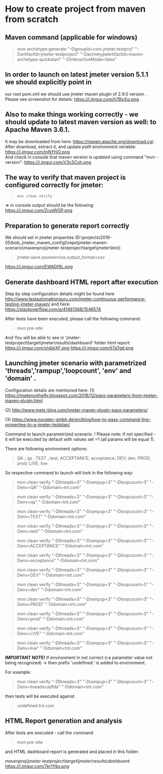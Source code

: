# How to create project from maven from scratch
## Maven command (applicable for windows)

> mvn archetype:generate "-DgroupId=com.jmeter.testproj"  "-DartifactId=jmeter-testproject" "-DarchetypeArtifactId=maven-archetype-quickstart" "-DinteractiveMode=false"

## In order to launch on latest jmeter version 5.1.1 we should explicitly point in
our root pom.xml we should use jmeter maven plugin of 2.9.0 version  .
Please see screenshot for details: https://i.imgur.com/h7BicEp.png  .


## Also to make things working correctly  -  we should update to latest maven version as well: to Apache Maven 3.6.1.  
It may be downloaded from here:  https://maven.apache.org/download.cgi    .  
After download, extract it, and update *path* environment veriable:  https://i.imgur.com/lnNYhlO.png  
And check in console that maven version is updated using command "mvn -version": https://i.imgur.com/V3c5Cxh.png  


## The way to verify that maven project is configured correctly for jmeter: 

>     mvn clean verify  

=> in console output should be the following: 
https://i.imgur.com/ZrusWGP.png  



## Preparation to generate report correctly
We should set in jmeter properties  (D:\projects\2019-05(bob_jmeter_maven_config)\repo\jmeter-maven-scenario\mavenproj\jmeter-testproject\target\jmeter\bin))
> jmeter.save.saveservice.output_format=csv

https://i.imgur.com/EWADf9L.png


## Generate dashboard HTML report after  execution
Step by step configuration details might be found here
http://www.testautomationguru.com/jmeter-continuous-performance-testing-jmeter-maven/
and  here: https://stackoverflow.com/a/41461366/1546574 

After tests have been executed, please call the following command: 
>   mvn pre-site

And You will be able to see  in  'jmeter-testproject\target\jmeter\results\dashboard' folder
html report: 
https://i.imgur.com/xlxbkXF.png
https://i.imgur.com/it7aTgd.png


## Launching jmeter scenario with parametrized 'threads','rampup','loopcount', 'env' and 'domain' .

Configuration details are mentioned here: 
(1) https://jmeteronthefly.blogspot.com/2018/12/pass-parameters-from-jmeter-maven-plugin.html

(2) http://www.mets-blog.com/jmeter-maven-plugin-pass-parameters/

(3) https://www.novatec-gmbh.de/en/blog/how-to-pass-command-line-properties-to-a-jmeter-testplan/

Command to launch parametrized scenario. 
! Please note: if not specified -  it will be executed by default with values set =1 (all params will be equal 1).

There are following environment options: 
> QA ; qa ; TEST ; test; ACCEPTANCE; acceptance; DEV; dev; PROD; prod; LIVE; live

So respective command to launch will look in the following way: 
> mvn clean verify "-Dthreads=3" "-Drampup=3" "-Dloopcount=3" "-Denv=QA" "-Ddomain=tnt.com"

> mvn clean verify "-Dthreads=3" "-Drampup=3" "-Dloopcount=3" "-Denv=qa" "-Ddomain=tnt.com"

> mvn clean verify "-Dthreads=3" "-Drampup=3" "-Dloopcount=3" "-Denv=TEST" "-Ddomain=tnt.com"

> mvn clean verify "-Dthreads=3" "-Drampup=3" "-Dloopcount=3" "-Denv=test" "-Ddomain=tnt.com"

> mvn clean verify "-Dthreads=3" "-Drampup=3" "-Dloopcount=3" "-Denv=ACCEPTANCE" "-Ddomain=tnt.com"

> mvn clean verify "-Dthreads=3" "-Drampup=3" "-Dloopcount=3" "-Denv=acceptance" "-Ddomain=tnt.com"

> mvn clean verify "-Dthreads=3" "-Drampup=3" "-Dloopcount=3" "-Denv=DEV" "-Ddomain=tnt.com"

> mvn clean verify "-Dthreads=3" "-Drampup=3" "-Dloopcount=3" "-Denv=dev" "-Ddomain=tnt.com"

> mvn clean verify "-Dthreads=3" "-Drampup=3" "-Dloopcount=3" "-Denv=PROD" "-Ddomain=tnt.com"

> mvn clean verify "-Dthreads=3" "-Drampup=3" "-Dloopcount=3" "-Denv=prod" "-Ddomain=tnt.com"

> mvn clean verify "-Dthreads=3" "-Drampup=3" "-Dloopcount=3" "-Denv=LIVE" "-Ddomain=tnt.com"

> mvn clean verify "-Dthreads=3" "-Drampup=3" "-Dloopcount=3" "-Denv=live" "-Ddomain=tnt.com"


**IMPORTANT NOTE!** If environment in not correct (i.e parameter value not being recognized) -> 
then prefix 'undefined.' is added to environment.

For example:    
> mvn clean verify "-Dthreads=3" "-Drampup=3" "-Dloopcount=3" "-Denv=liveadscadfda" "-Ddomain=tnt.com"

then tests will be executed against 

> undefined.tnt.com 


## HTML Report generation and analysis
After tests are executed - call the command

> mvn pre-site

and HTML dashboard report is generated and placed in this folder: 

_mavenproj\jmeter-testproject\target\jmeter\results\dashboard_
https://i.imgur.com/7er1Ybv.png   
  
  